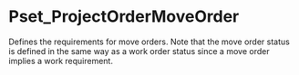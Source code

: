 # Pset_ProjectOrderMoveOrder

Defines the requirements for move orders. Note that the move order status is defined in the same way as a work order status since a move order implies a work requirement.<!-- end of definition -->
